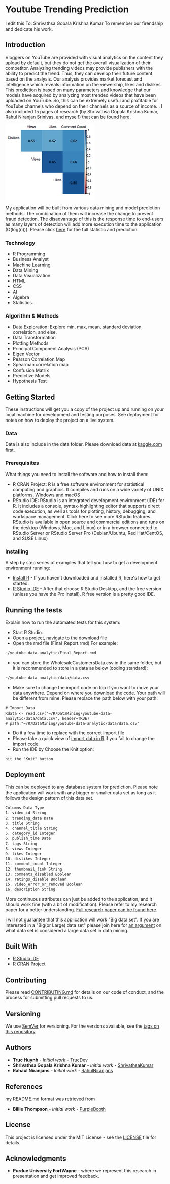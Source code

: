 # Youtube Trending Prediction

I edit this To: Shrivathsa Gopala Krishna Kumar
To remember our firendship and dedicate his work.

## Introduction
Vloggers on YouTube are provided with visual analytics on the content they upload by default, but they
do not get the overall visualization of their competitor. Analyzing trending videos may provide publishers
with the ability to predict the trend. Thus, they can develop their future content based on the analysis.
Our analysis provides market forecast and intelligence which reveals information on the viewership, likes
and dislikes. This prediction is based on many parameters and knowledge that our models have acquired by
analyzing most trended videos that have been uploaded on YouTube. So, this can be extremely useful and
profitable for YouTube channels who depend on their channels as a source of income.
. I also included 15 pages of research (by Shrivathsa Gopala Krishna Kumar, Rahul Niranjan Srinivas, and myself) that can be found [here](https://github.com/shrivathsagkumar/youtube-data-analytics/blob/master/src/Final-Report-pdf.pdf).

![alt](https://github.com/shrivathsagkumar/youtube-data-analytics/blob/master/src/images/CorrelationMap.PNG)

My application will be built from various data mining and model prediction methods. The combination of them will increase the change to prevent fraud detection. The disadvantage of this is the response time to end-users as many layers of detection will add more execution time to the application (O(log(n))).
Please click [here](https://github.com/shrivathsagkumar/youtube-data-analytics/blob/master/src/Final-Report-pdf.pdf) for the full statistic and prediction. 

### Technology
* R Programming
* Business Analyst
* Machine Learning
* Data Mining
* Data Visualization
* HTML
* CSS
* AI
* Algebra
* Statistics.

### Algorithm & Methods
* Data Exploration: Explore min, max, mean, standard deviation, correlation, and else.
* Data Transformation
* Plotting Methods
* Principal Component Analysis (PCA)
* Eigen Vector
* Pearson Correlation Map
* Spearman correlation map
* Confusion Matrix
* Predictive Models
* Hypothesis Test

## Getting Started
These instructions will get you a copy of the project up and running on your local machine for development and testing purposes. See deployment for notes on how to deploy the project on a live system.

### Data
Data is also include in the data folder.
Please download data at [kaggle.com](https://www.kaggle.com/datasnaek/youtube-new) first.

### Prerequisites
What things you need to install the software and how to install them:
- R CRAN Project: R is a free software environment for statistical computing and graphics. It compiles and runs on a wide variety of UNIX platforms, Windows and macOS
- RStudio IDE: RStudio is an integrated development environment (IDE) for R. It includes a console, syntax-highlighting editor that supports direct code execution, as well as tools for plotting, history, debugging, and workspace management. Click here to see more RStudio features. RStudio is available in open source and commercial editions and runs on the desktop (Windows, Mac, and Linux) or in a browser connected to RStudio Server or RStudio Server Pro (Debian/Ubuntu, Red Hat/CentOS, and SUSE Linux)

### Installing

A step by step series of examples that tell you how to get a development environment running:
* [Install R](https://www.r-project.org/) - If you haven't downloaded and installed R, here's how to get started.
* [R Studio IDE](https://rstudio.com/products/rstudio/#:~:text=RStudio%20Take%20control%20of%20your%20R%20code%20RStudio,tools%20for%20plotting,%20history,%20debugging%20and%20workspace%20management.) - After that choose R Studio Desktop, and the free version (unless you have the Pro install). R free version is a pretty good IDE.

## Running the tests

Explain how to run the automated tests for this system:
- Start R Studio.
- Open a project, navigate to the download file
- Open the rmd file (Final_Report.rmd).For example:
```
~/youtube-data-analytic/Final_Report.rmd
```

- you can store the WholesaleCustomersData.csv in the same folder, but it is recommended to store in a data as below (coding standard):
```
~/youtube-data-analytic/data/data.csv
```
- Make sure to change the import code on top if you want to move your data anywhere. Depend on where you download the code. Your path will be different from mine. Please replace the path below with your  path:
```
# Import Data
Rdata <- read.csv("~/R/DataMining/youtube-data-analytic/data/data.csv", header=TRUE)
# path:"~/R/DataMining/youtube-data-analytic/data/data.csv"
```
- Do it a few time to replace with the correct import file
- Please take a quick view of [import data in R](https://support.rstudio.com/hc/en-us/articles/218611977-Importing-Data-with-RStudio?mobile_site=true) if you fail to change the import code.
- Run the IDE by Choose the Knit option:
```
hit the "Knit" button
```
## Deployment
This can be deployed to any database system for prediction. Please note the application will work with any bigger or smaller data set as long as it follows the design pattern of this data set.
```
Columns Data Type
1. video_id String
2. trending_date Date
3. title String
4. channel_title String
5. category_id Integer
6. publish_time Date
7. tags String
8. views Integer
9. likes Integer
10. dislikes Integer
11. comment_count Integer
12. thumbnail_link String
13. comments_disabled Boolean
14. ratings_disable Boolean
15. video_error_or_removed Boolean
16. description String
```
More continuous attributes can just be added to the application, and it should work fine (with a bit of modification). Please refer to my research paper for a better understanding. [Full research paper can be found here](https://github.com/shrivathsagkumar/youtube-data-analytics/blob/master/src/Final-Report-pdf.pdf).

I will not guarantee that this application will work "Big data set". If you are interested in a "Big(or Large) data set" please join here for [an argument](https://www.researchgate.net/post/How-much-data-is-considered-to-be-small-data-Large-data-in-data-mining) on what data set is considered a large data set in data mining.

## Built With

* [R Studio IDE](https://rstudio.com/products/rstudio/#:~:text=RStudio%20Take%20control%20of%20your%20R%20code%20RStudio,tools%20for%20plotting,%20history,%20debugging%20and%20workspace%20management.) 
* [R CRAN Project](https://www.r-project.org/)

## Contributing

Please read [CONTRIBUTING.md](https://gist.github.com/PurpleBooth/b24679402957c63ec426) for details on our code of conduct, and the process for submitting pull requests to us.

## Versioning

We use [SemVer](http://semver.org/) for versioning. For the versions available, see the [tags on this repository](https://github.com/your/project/tags). 

## Authors

* **Truc Huynh** - *Initial work* - [TrucDev](https://github.com/jackyhuynh)
* **Shrivathsa Gopala Krishna Kumar** - *Initial work* - [ShrivathsaKumar](https://github.com/shrivathsagkumar)
* **Rahaul Niranjans** - *Initial work* - [RahulNiranjans](https://github.com/rahulniranjans)

## References

my README.md format was retrieved from
* **Billie Thompson** - *Initial work* - [PurpleBooth](https://github.com/PurpleBooth)

## License

This project is licensed under the MIT License - see the [LICENSE](LICENSE) file for details.

## Acknowledgments

* **Purdue University FortWayne** - where we represent this research in presentation and get improved feedback.

